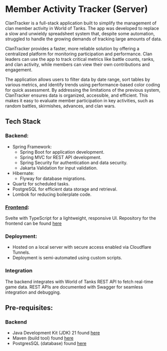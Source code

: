 # Member Activity Tracker (Server)

ClanTracker is a full-stack application built to simplify the management of clan member activity in World of Tanks. The app was developed to replace a slow and unwieldy spreadsheet system that, despite some automation, struggled to handle the growing demands of tracking large amounts of data. 

ClanTracker provides a faster, more reliable solution by offering a centralized platform for monitoring participation and performance. Clan leaders can use the app to track critical metrics like battle counts, ranks, and clan activity, while members can view their own contributions and engagement.

The application allows users to filter data by date range, sort tables by various metrics, and identify trends using performance-based color coding for quick assessment. By addressing the limitations of the previous system, ClanTracker ensures data is organized, accessible, and efficient. This makes it easy to evaluate member participation in key activities, such as random battles, skirmishes, advances, and clan wars.

## Tech Stack
### Backend:
- Spring Framework:
  - Spring Boot for application development.
  - Spring MVC for REST API development.
  - Spring Security for authentication and data security.
  - Jakarta Validation for input validation.
- Hibernate:
  - Flyway for database migrations.
- Quartz for scheduled tasks.
- PostgreSQL for efficient data storage and retrieval.
- Lombok for reducing boilerplate code.

### [Frontend](https://github.com/Th3-Hero/clan-tracker-ui): 
Svelte with TypeScript for a lightweight, responsive UI. Repository for the frontend can be found [here](https://github.com/Th3-Hero/clan-tracker-ui)

### Deployment: 
- Hosted on a local server with secure access enabled via Cloudflare Tunnels.
- Deployment is semi-automated using custom scripts.

### Integration 
The backend integrates with World of Tanks REST API to fetch real-time game data. REST APIs are documented with Swagger for seamless integration and debugging.

## Pre-requisites:
### Backend
- Java Development Kit (JDK) 21 found [here](https://adoptium.net/temurin/releases/?os=windows)
- Maven (build tool) found [here](https://maven.apache.org/download.cgi)
- PostgresSQL (database) found [here](https://www.postgresql.org/download/)